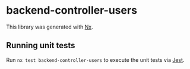 # backend-controller-users

This library was generated with [Nx](https://nx.dev).

## Running unit tests

Run `nx test backend-controller-users` to execute the unit tests via [Jest](https://jestjs.io).
